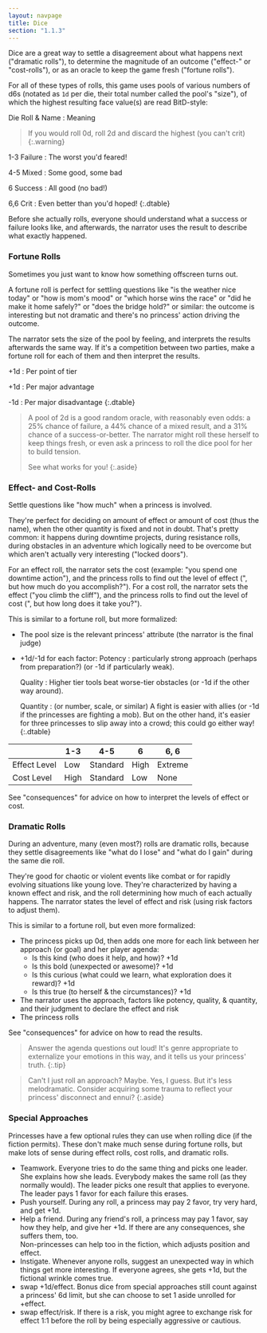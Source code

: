 ```yaml
---
layout: navpage
title: Dice
section: "1.1.3"
---
```


Dice are a great way to settle a disagreement about what happens next ("dramatic rolls"), to determine the magnitude of an outcome ("effect-" or "cost-rolls"), or as an oracle to keep the game fresh ("fortune rolls").

For all of these types of rolls, this game uses pools of various numbers of d6s (notated as `1d` per die, their total number called the pool's "size"), of which the highest resulting face value(s) are read BitD-style:

Die Roll & Name
: Meaning
  > If you would roll 0d, roll 2d and discard the highest (you can't crit) {:.warning} 

1-3 Failure
: The worst you'd feared!

4-5 Mixed
: Some good, some bad

6 Success
: All good (no bad!)

6,6 Crit
: Even better than you'd hoped!
{:.dtable}



Before she actually rolls, everyone should understand what a success or failure looks like, and afterwards, the narrator uses the result to describe what exactly happened.

### Fortune Rolls

Sometimes you just want to know how something offscreen turns out.

A fortune roll is perfect for settling questions like "is the weather nice today" or "how is mom's mood" or "which horse wins the race" or "did he make it home safely?" or "does the bridge hold?" or similar: the outcome is interesting but not dramatic and there's no princess' action driving the outcome.

The narrator sets the size of the pool by feeling, and interprets the results afterwards the same way.
If it's a competition between two parties, make a fortune roll for each of them and then interpret the results.

+1d
: Per point of tier

+1d
: Per major advantage

-1d
: Per major disadvantage
{:.dtable}



> A pool of 2d is a good random oracle, with reasonably even odds: a 25% chance of failure, a 44% chance of a mixed result, and a 31% chance of a success-or-better.
> The narrator might roll these herself to keep things fresh, or even ask a princess to roll the dice pool for her to build tension.
>
> See what works for you!
{:.aside}

### Effect- and Cost-Rolls

Settle questions like "how much" when a princess is involved.

They're perfect for deciding on amount of effect or amount of cost (thus the name), when the other quantity is fixed and not in doubt.
That's pretty common: it happens during downtime projects, during resistance rolls, during obstacles in an adventure which logically need to be overcome but which aren't actually very interesting ("locked doors").

For an effect roll, the narrator sets the cost (example: "you spend one downtime action"), and the princess rolls to find out the level of effect (", but how much do you accomplish?").
For a cost roll, the narrator sets the effect ("you climb the cliff"), and the princess rolls to find out the level of cost (", but how long does it take you?").

This is similar to a fortune roll, but more formalized:

* The pool size is the relevant princess' attribute (the narrator is the final judge)
* +1d/-1d for each factor:
  Potency
  : particularly strong approach (perhaps from preparation?) (or -1d if particularly weak).

  Quality
  : Higher tier tools beat worse-tier obstacles (or -1d if the other way around).

  Quantity
  : (or number, scale, or similar) A fight is easier with allies (or -1d if the princesses are fighting a mob).
    But on the other hand, it's easier for three princesses to slip away into a crowd; this could go either way!
  {:.dtable}



|              | 1-3  | 4-5      | 6    | 6, 6    |
|--------------|------|----------|------|---------|
| Effect Level | Low  | Standard | High | Extreme |
| Cost Level   | High | Standard | Low  | None    |

See "consequences" for advice on how to interpret the levels of effect or cost.

### Dramatic Rolls

During an adventure, many (even most?) rolls are dramatic rolls, because they settle disagreements like "what do I lose" and "what do I gain" during the same die roll.

They're good for chaotic or violent events like combat or for rapidly evolving situations like young love.
They're characterized by having a known effect and risk, and the roll determining how much of each actually happens.
The narrator states the level of effect and risk (using risk factors to adjust them).

This is similar to a fortune roll, but even more formalized:
* The princess picks up 0d, then adds one more for each link between her approach (or goal) and her player agenda:
  * Is this kind (who does it help, and how)? +1d
  * Is this bold (unexpected or awesome)? +1d
  * Is this curious (what could we learn, what exploration does it reward)? +1d
  * Is this true (to herself & the circumstances)? +1d
* The narrator uses the approach, factors like potency, quality, & quantity, and their judgment to declare the effect and risk
* The princess rolls

See "consequences" for advice on how to read the results.

> Answer the agenda questions out loud!
> It's genre appropriate to externalize your emotions in this way, and it tells us your princess' truth.
{:.tip}

> Can't I just roll an approach?
> Maybe. Yes, I guess. But it's less melodramatic.
> Consider acquiring some trauma to reflect your princess' disconnect and ennui?
{:.aside}

### Special Approaches

Princesses have a few optional rules they can use when rolling dice (if the fiction permits).
These don't make much sense during fortune rolls, but make lots of sense during effect rolls, cost rolls, and dramatic rolls.
* Teamwork. Everyone tries to do the same thing and picks one leader.
  She explains how she leads.
  Everybody makes the same roll (as they normally would).
  The leader picks one result that applies to everyone.
  The leader pays 1 favor for each failure this erases.
* Push yourself. During any roll, a princess may pay 2 favor, try very hard, and get +1d.
* Help a friend. During any friend's roll, a princess may pay 1 favor, say how they help, and give her +1d.
  If there are any consequences, she suffers them, too.  
  Non-princesses can help too in the fiction, which adjusts position and effect.
* Instigate. Whenever anyone rolls, suggest an unexpected way in which things get more interesting.
  If everyone agrees, she gets +1d, but the fictional wrinkle comes true.
* swap +1d/effect. Bonus dice from special approaches still count against a princess' 6d limit, but she can choose to set 1 aside unrolled for +effect.
* swap effect/risk. If there is a risk, you might agree to exchange risk for effect 1:1 before the roll by being especially aggressive or cautious.

